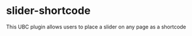 slider-shortcode
================

This UBC plugin allows users to place a slider on any page as a shortcode
